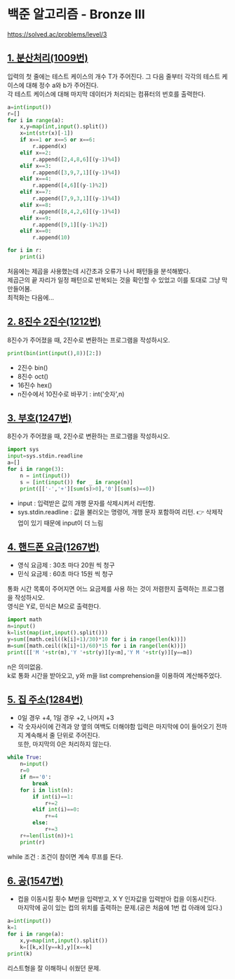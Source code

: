 # 백준 알고리즘 - Bronze III
https://solved.ac/problems/level/3


## [1. 분산처리(1009번)](https://www.acmicpc.net/problem/1009)
입력의 첫 줄에는 테스트 케이스의 개수 T가 주어진다. 그 다음 줄부터 각각의 테스트 케이스에 대해 정수 a와 b가 주어진다.  
각 테스트 케이스에 대해 마지막 데이터가 처리되는 컴퓨터의 번호를 출력한다.
```python
a=int(input())
r=[]
for i in range(a):
    x,y=map(int,input().split())
    x=int(str(x)[-1])
    if x==1 or x==5 or x==6:
        r.append(x)
    elif x==2:
        r.append([2,4,8,6][(y-1)%4])
    elif x==3:
        r.append([3,9,7,1][(y-1)%4])
    elif x==4:
        r.append([4,6][(y-1)%2])
    elif x==7:
        r.append([7,9,3,1][(y-1)%4])
    elif x==8:
        r.append([8,4,2,6][(y-1)%4])
    elif x==9:
        r.append([9,1][(y-1)%2])
    elif x==0:
        r.append(10)

for i in r:
    print(i)
```
처음에는 제곱을 사용했는데 시간초과 오류가 나서 패턴들을 분석해봤다.  
제곱근의 끝 자리가 일정 패턴으로 반복되는 것을 확인할 수 있었고 이를 토대로 그냥 막 만들어봄.  
최적화는 다음에...


## [2. 8진수 2진수(1212번)](https://www.acmicpc.net/problem/1212)
8진수가 주어졌을 때, 2진수로 변환하는 프로그램을 작성하시오.
```python
print(bin(int(input(),8))[2:])
```
- 2진수 bin()
- 8진수 oct()
- 16진수 hex()
- n진수에서 10진수로 바꾸기 : int('숫자',n)


## [3. 부호(1247번)](https://www.acmicpc.net/problem/1247)
8진수가 주어졌을 때, 2진수로 변환하는 프로그램을 작성하시오.
```python
import sys
input=sys.stdin.readline
a=[]
for i in range(3):
    n = int(input())
    s = [int(input()) for _ in range(n)]
    print([['-','+'][sum(s)>0],'0'][sum(s)==0])
```
- input : 입력받은 값의 개행 문자를 삭제시켜서 리턴함.
- sys.stdin.readline : 값을 불러오는 명령어, 개행 문자 포함하여 리턴.
👉 삭제작업이 있기 때문에 input이 더 느림



## [4. 핸드폰 요금(1267번)](https://www.acmicpc.net/problem/1267)
- 영식 요금제 : 30초 마다 20원 씩 청구  
- 민식 요금제 : 60초 마다 15원 씩 청구

통화 시간 목록이 주어지면 어느 요금제를 사용 하는 것이 저렴한지 출력하는 프로그램을 작성하시오.  
영식은 Y로, 민식은 M으로 출력한다.
```python
import math
n=input()
k=list(map(int,input().split()))
y=sum([math.ceil((k[i]+1)/30)*10 for i in range(len(k))])
m=sum([math.ceil((k[i]+1)/60)*15 for i in range(len(k))])
print([['M '+str(m),'Y '+str(y)][y<m],'Y M '+str(y)][y==m])
```
n은 의미없음.  
k로 통화 시간을 받아오고, y와 m을 list comprehension을 이용하여 계산해주었다.


## [5. 집 주소(1284번)](https://www.acmicpc.net/problem/1284)
- 0일 경우 +4, 1일 경우 +2, 나머지 +3
- 각 숫자사이에 간격과 양 옆의 여백도 더해야함
입력은 마지막에 0이 들어오기 전까지 계속해서 줄 단위로 주어진다.  
또한, 마지막의 0은 처리하지 않는다.
```python
while True:
    n=input()
    r=0
    if n=='0':
        break
    for i in list(n):
        if int(i)==1:
            r+=2
        elif int(i)==0:
            r+=4
        else:
            r+=3
    r+=len(list(n))+1
    print(r)
```
while 조건 : 조건이 참이면 계속 루프를 돈다.


## [6. 공(1547번)](https://www.acmicpc.net/problem/1547)
- 컵을 이동시킬 횟수 M번을 입력받고, X Y 인자값을 입력받아 컵을 이동시킨다.  
마지막에 공이 있는 컵의 위치를 출력하는 문제.(공은 처음에 1번 컵 아래에 있다.)
```python
a=int(input())
k=1
for i in range(a):
    x,y=map(int,input().split())
    k=[[k,x][y==k],y][x==k]
print(k)
```
리스트형을 잘 이해하니 쉬웠던 문제. 
